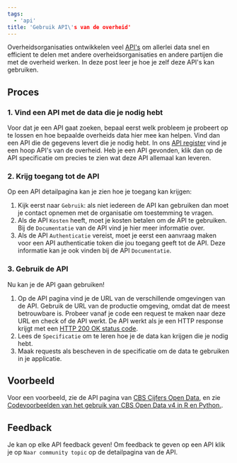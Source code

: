 ```yaml
---
tags:
  - 'api'
title: 'Gebruik API\'s van de overheid'
---
```


Overheidsorganisaties ontwikkelen veel [API's](https://nl.wikipedia.org/wiki/Application_programming_interface) om allerlei data snel en efficient te delen met andere overheidsorganisaties en andere partijen die met de overheid werken. In deze post leer je hoe je zelf deze API's kan gebruiken.

## Proces

### 1. Vind een API met de data die je nodig hebt

Voor dat je een API gaat zoeken, bepaal eerst welk probleem je probeert op te lossen en hoe bepaalde overheids data hier mee kan helpen. Vind dan een API die de gegevens levert die je nodig hebt. In ons [API register](https://developer.overheid.nl/apis) vind je een hoop API's van de overheid. Heb je een API gevonden, klik dan op de API specificatie om precies te zien wat deze API allemaal kan leveren.

### 2. Krijg toegang tot de API

Op een API detailpagina kan je zien hoe je toegang kan krijgen:

1. Kijk eerst naar `Gebruik`: als niet iedereen de API kan gebruiken dan moet je contact opnemen met de organisatie om toestemming te vragen.
2. Als de API `Kosten` heeft, moet je kosten betalen om de API te gebruiken. Bij de `Documentatie` van de API vind je hier meer informatie over.
3. Als de API `Authenticatie` vereist, moet je eerst een aanvraag maken voor een API authenticatie token die jou toegang geeft tot de API. Deze informatie kan je ook vinden bij de API `Documentatie`.

### 3. Gebruik de API

Nu kan je de API gaan gebruiken!

1. Op de API pagina vind je de URL van de verschillende omgevingen van de API. Gebruik de URL van de productie omgeving, omdat dat de meest betrouwbare is. Probeer vanaf je code een request te maken naar deze URL en check of de API werkt. De API werkt als je een HTTP response krijgt met een [HTTP 200 OK  status code](https://developer.mozilla.org/en-US/docs/Web/HTTP/Status/200).
2. Lees de `Specificatie` om te leren hoe je de data kan krijgen die je nodig hebt. 
3. Maak requests als bescheven in de specificatie om de data te gebruiken in je applicatie.

## Voorbeeld

Voor een voorbeeld, zie de API pagina van [CBS Cijfers Open Data](https://developer.overheid.nl/apis/cbs-cijfers), en zie [Codevoorbeelden van het gebruik van CBS Open Data v4 in R en Python.](https://github.com/statistiekcbs/CBS-Open-Data-v4).

## Feedback

Je kan op elke API feedback geven! Om feedback te geven op een API klik je op `Naar community topic` op de detailpagina van de API.
